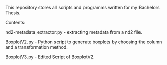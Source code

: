 This repository stores all scripts and programms written for my Bachelors Thesis.

Contents:

nd2-metadata_extractor.py - extracting metadata from a nd2 file.

BoxplotV2.py - Python script to generate boxplots by choosing the column and a transformation method.

BoxplotV3.py - Edited Script of BoxplotV2. 